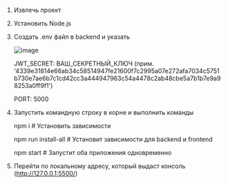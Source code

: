 1. Извлечь проект
2. Установить Node.js
3. Создать .env файл в backend и указать
   
   ![image](https://github.com/user-attachments/assets/d7edca38-c64d-43f4-921d-2836139ad6f5)


   JWT_SECRET: ВАШ_СЕКРЕТНЫЙ_КЛЮЧ (прим. '4339e31814e66ab34c58514947fe21600f7c2995a07e272afa7034c5751b730e7ae6b7c1cd42cc3a444947963c54a4478c2ab48cbe5a7b1b7e9a98253a0ff9f1')
   
   PORT: 5000
   
5. Запустить командную строку в корне и выполнить команды

      npm i # Установить зависимости

      npm run install-all  # Установит зависимости для backend и frontend
   
      npm start            # Запустит оба приложения одновременно

7. Перейти по локальному адресу, который выдаст консоль (http://127.0.0.1:5500/)
